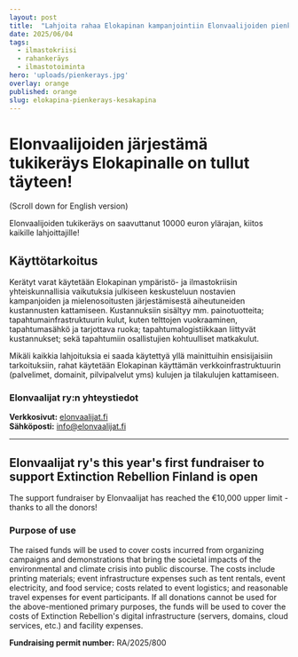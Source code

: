 ```yaml
---
layout: post
title:  "Lahjoita rahaa Elokapinan kampanjointiin Elonvaalijoiden pienkeräyksellä"
date: 2025/06/04
tags:
  - ilmastokriisi
  - rahankeräys
  - ilmastotoiminta
hero: 'uploads/pienkerays.jpg'
overlay: orange
published: orange
slug: elokapina-pienkerays-kesakapina
---
```


# Elonvaalijoiden järjestämä tukikeräys Elokapinalle on tullut täyteen!
(Scroll down for English version)

Elonvaalijoiden tukikeräys on saavuttanut 10000 euron ylärajan, kiitos kaikille lahjoittajille!

## Käyttötarkoitus
Kerätyt varat käytetään Elokapinan ympäristö- ja ilmastokriisin yhteiskunnallisia vaikutuksia julkiseen keskusteluun nostavien kampanjoiden ja mielenosoitusten järjestämisestä aiheutuneiden kustannusten kattamiseen. Kustannuksiin sisältyy mm. painotuotteita; tapahtumainfrastruktuurin kulut, kuten telttojen vuokraaminen, tapahtumasähkö ja tarjottava ruoka; tapahtumalogistiikkaan liittyvät kustannukset; sekä tapahtumiin osallistujien kohtuulliset matkakulut.

Mikäli kaikkia lahjoituksia ei saada käytettyä yllä mainittuihin ensisijaisiin tarkoituksiin, rahat käytetään Elokapinan käyttämän verkkoinfrastruktuurin (palvelimet, domainit, pilvipalvelut yms) kulujen ja tilakulujen kattamiseen.

### Elonvaalijat ry:n yhteystiedot
**Verkkosivut:** [elonvaalijat.fi](https://elonvaalijat.fi)  
**Sähköposti:** [info@elonvaalijat.fi](mailto:info@elonvaalijat.fi)  

---

## Elonvaalijat ry's this year's first fundraiser to support Extinction Rebellion Finland is open

The support fundraiser by Elonvaalijat has reached the €10,000 upper limit - thanks to all the donors!

### Purpose of use
The raised funds will be used to cover costs incurred from organizing campaigns and demonstrations that bring the societal impacts of the environmental and climate crisis into public discourse. The costs include printing materials; event infrastructure expenses such as tent rentals, event electricity, and food service; costs related to event logistics; and reasonable travel expenses for event participants. If all donations cannot be used for the above-mentioned primary purposes, the funds will be used to cover the costs of Extinction Rebellion's digital infrastructure (servers, domains, cloud services, etc.) and facility expenses.

**Fundraising permit number:** RA/2025/800

